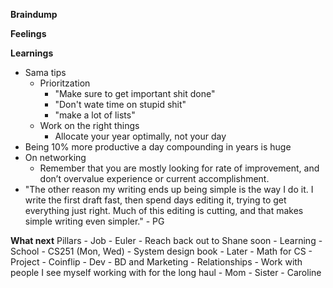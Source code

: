 **Braindump**

**Feelings**

**Learnings**
- Sama tips
	- Prioritzation
		- "Make sure to get important shit done"
		- "Don't wate time on stupid shit"
		- "make a lot of lists"
	- Work on the right things
		- Allocate your year optimally, not your day
- Being 10% more productive a day compounding in years is huge
- On networking
	- Remember that you are mostly looking for rate of improvement, and don’t overvalue experience or current accomplishment.
- "The other reason my writing ends up being simple is the way I do it. I write the first draft fast, then spend days editing it, trying to get everything just right. Much of this editing is cutting, and that makes simple writing even simpler." - PG

**What next**
Pillars
	- Job
		- Euler
		- Reach back out to Shane soon
	- Learning
		- School
		- CS251 (Mon, Wed)
		- System design book
		- Later
			- Math for CS 
	- Project
		- Coinflip
			- Dev 
			- BD and Marketing
	- Relationships
		- Work with people I see myself working with for the long haul
		- Mom
		- Sister
		- Caroline